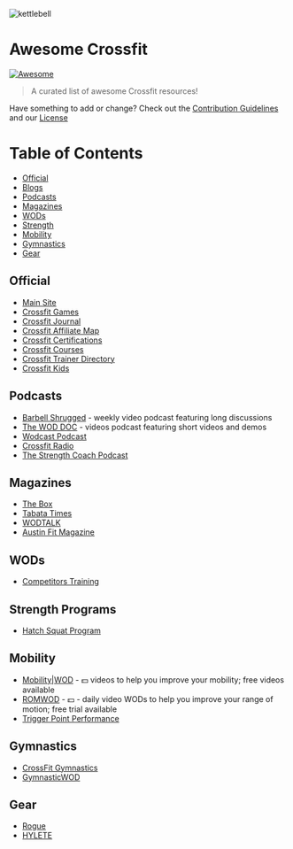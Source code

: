 ![kettlebell](http://www.clker.com/cliparts/x/q/T/g/D/o/kettlebell-clip-art-md.png)
# Awesome Crossfit
[![Awesome](https://cdn.rawgit.com/sindresorhus/awesome/d7305f38d29fed78fa85652e3a63e154dd8e8829/media/badge.svg)](https://github.com/sindresorhus/awesome)
> A curated list of awesome Crossfit resources!

Have something to add or change? Check out the [Contribution Guidelines](CONTRIBUTING.md) and our [License](LICENSE)

# Table of Contents

* [Official](#official)
* [Blogs](#blogs)
* [Podcasts](#podcasts)
* [Magazines](#magazinea)
* [WODs](#wods)
* [Strength](#strength-programs)
* [Mobility](#mobility)
* [Gymnastics](#gymnastics)
* [Gear](#gear)

## Official

* [Main Site](http://www.crossfit.com)
* [Crossfit Games](http://games.crossfit.com)
* [Crossfit Journal](http://journal.crossfit.com)
* [Crossfit Affiliate Map](http://map.crossfit.com)
* [Crossfit Certifications](http://certifications.crossfit.com)
* [Crossfit Courses](http://training.crossfit.com/courses)
* [Crossfit Trainer Directory](http://trainerdirectory.crossfit.com)
* [Crossfit Kids](http://kids.crossfit.com)

## 


## Podcasts

* [Barbell Shrugged](http://daily.barbellshrugged.com) - weekly video podcast featuring long discussions
* [The WOD DOC](http://thewoddoc.com) - videos podcast featuring short videos and demos
* [Wodcast Podcast](http://www.wodcastpodcast.com)
* [Crossfit Radio](http://journal.crossfit.com/radio)
* [The Strength Coach Podcast](http://www.strengthcoachpodcast.com)

## Magazines

* [The Box](http://www.theboxmag.com)
* [Tabata Times](http://www.tabatatimes.com)
* [WODTALK](http://www.wodtalk.com)
* [Austin Fit Magazine](http://www.wodtalk.com)

## WODs

* [Competitors Training](http://competitorstraining.com)

## Strength Programs

* [Hatch Squat Program](http://www.hatchsquat.com)

## Mobility

* [Mobility|WOD](https://mobilitywod.com) - :dollar: videos to help you improve your mobility; free videos available 
* [ROMWOD](https://romwod.com) - :dollar: - daily video WODs to help you improve your range of motion; free trial available
* [Trigger Point Performance](https://www.tptherapy.com)

## Gymnastics

* [CrossFit Gymnastics](http://www.crossfitgymnastics.com)
* [GymnasticWOD](http://gymnasticswod.com)

## Gear

* [Rogue](http://www.roguefitness.com)
* [HYLETE](http://www.hylete.com)
